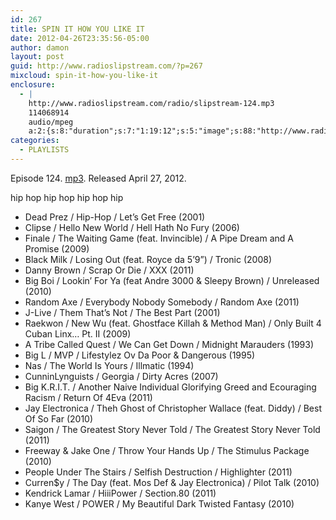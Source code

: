 ```yaml
---
id: 267
title: SPIN IT HOW YOU LIKE IT
date: 2012-04-26T23:35:56-05:00
author: damon
layout: post
guid: http://www.radioslipstream.com/?p=267
mixcloud: spin-it-how-you-like-it
enclosure:
  - |
    http://www.radioslipstream.com/radio/slipstream-124.mp3
    114068914
    audio/mpeg
    a:2:{s:8:"duration";s:7:"1:19:12";s:5:"image";s:88:"http://www.radioslipstream.com/wp/wp-content/plugins/podpress/images/vpreview_center.png";}
categories:
  - PLAYLISTS
---
```

Episode 124. [mp3](/radio/slipstream-124.mp3). Released April 27, 2012.

hip hop hip hop hip hop hip  

  * Dead Prez / Hip-Hop / Let’s Get Free (2001)
  * Clipse / Hello New World / Hell Hath No Fury (2006)
  * Finale / The Waiting Game (feat. Invincible) / A Pipe Dream and A Promise (2009)
  * Black Milk / Losing Out (feat. Royce da 5’9”) / Tronic (2008)
  * Danny Brown / Scrap Or Die / XXX (2011)
  * Big Boi / Lookin’ For Ya (feat Andre 3000 & Sleepy Brown) / Unreleased (2010)
  * Random Axe / Everybody Nobody Somebody / Random Axe (2011)
  * J-Live / Them That’s Not / The Best Part (2001)
  * Raekwon / New Wu (feat. Ghostface Killah & Method Man) / Only Built 4 Cuban Linx… Pt. II (2009)
  * A Tribe Called Quest / We Can Get Down / Midnight Marauders (1993)
  * Big L / MVP / Lifestylez Ov Da Poor & Dangerous (1995)
  * Nas / The World Is Yours / Illmatic (1994)
  * CunninLynguists / Georgia / Dirty Acres (2007)
  * Big K.R.I.T. / Another Naive Individual Glorifying Greed and Ecouraging Racism / Return Of 4Eva (2011)
  * Jay Electronica / Theh Ghost of Christopher Wallace (feat. Diddy) / Best Of So Far (2010)
  * Saigon / The Greatest Story Never Told / The Greatest Story Never Told (2011)
  * Freeway & Jake One / Throw Your Hands Up / The Stimulus Package (2010)
  * People Under The Stairs / Selfish Destruction / Highlighter (2011)
  * Curren$y / The Day (feat. Mos Def & Jay Electronica) / Pilot Talk (2010)
  * Kendrick Lamar / HiiiPower / Section.80 (2011)
  * Kanye West / POWER / My Beautiful Dark Twisted Fantasy (2010)